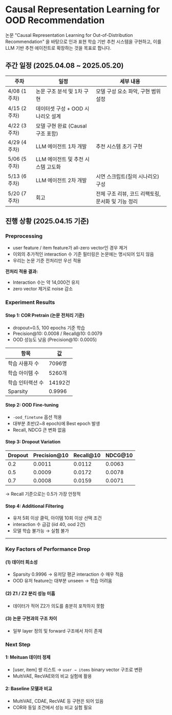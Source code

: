 # Causal Representation Learning for OOD Recommendation

논문  "Causal Representation Learning for Out-of-Distribution Recommendation" 을 바탕으로 인과 표현 학습 기반 추천 시스템을 구현하고, 이를 LLM 기반 추천 에이전트로 확장하는 것을 목표로 합니다.

## 주간 일정 (2025.04.08 ~ 2025.05.20)

| 주차       | 일정                                 | 세부 내용 |
|------------|--------------------------------------|-----------|
| 4/08 (1주차) | 논문 구조 분석 및 1차 구현 | 모델 구성 요소 파악, 구현 범위 설정 |
| 4/15 (2주차) | 데이터셋 구성 + OOD 시나리오 설계      |  |
| 4/22 (3주차) | 모델 구현 완료 (Causal 구조 포함)       |  |
| 4/29 (4주차) | LLM 에이전트 1차 개발         | 추천 시스템 초기 구현 |
| 5/06 (5주차) | LLM 에이전트 및 추천 시스템 고도화      | |
| 5/13 (6주차) | LLM 에이전트 2차 개발 | 시연 스크립트(질의 시나리오) 구성 |
| 5/20 (7주차) | 회고  | 전체 구조 리뷰, 코드 리팩토링, 문서화 및 기능 정리 |


## 진행 상황 (2025.04.15 기준)

### Preprocessing

- user feature / item feature가 all-zero vector인 경우 제거
- 이외의 추가적인 interaction 수 기준 필터링은 논문에는 명시되어 있지 않음
- 우리는 논문 기준 전처리만 우선 적용

**전처리 적용 결과:**
- Interaction 수는 약 14,000건 유지
- zero vector 제거로 noise 감소

### Experiment Results

#### Step 1: COR Pretrain (논문 전처리 기준)

- dropout=0.5, 100 epochs 기준 학습
- Precision@10: 0.0008 / Recall@10: 0.0079
- OOD 성능도 낮음 (Precision@10: 0.0005)

| 항목 | 값 |
| --- | --- |
| 학습 사용자 수 | 7096명 |
| 학습 아이템 수 | 5260개 |
| 학습 인터랙션 수 | 14192건 |
| Sparsity | 0.9996 |

#### Step 2: OOD Fine-tuning

- `-ood_finetune` 옵션 적용
- 대부분 초반(2~8 epoch)에 Best epoch 발생
- Recall, NDCG 큰 변화 없음

#### Step 3: Dropout Variation

| Dropout | Precision@10 | Recall@10 | NDCG@10 |
| --- | --- | --- | --- |
| 0.2 | 0.0011 | 0.0112 | 0.0063 |
| 0.5 | 0.0009 | 0.0172 | 0.0078 |
| 0.7 | 0.0008 | 0.0159 | 0.0071 |

→ Recall 기준으로는 0.5가 가장 안정적

#### Step 4: Additional Filtering

- 유저 5회 이상 클릭, 아이템 10회 이상 선택 조건
- interaction 수 급감 (iid 40, ood 2건)
- 모델 학습 불가능 → 실험 불가

---

### Key Factors of Performance Drop

#### (1) 데이터 희소성

- Sparsity 0.9996 → 유저당 평균 interaction 수 매우 적음
- OOD 유저 feature는 대부분 unseen → 학습 어려움

#### (2) Z1 / Z2 분리 성능 미흡

- 데이터가 적어 Z2가 의도를 충분히 포착하지 못함

#### (3) 논문 구현과의 구조 차이

- 일부 layer 정의 및 forward 구조에서 차이 존재


### Next Step

#### 1: Meituan 데이터 정제

- [user, item] 쌍 리스트 → `user → items` binary vector 구조로 변환
- MultiVAE, RecVAE와의 비교 실험에 활용

#### 2: Baseline 모델과 비교

- MultiVAE, CDAE, RecVAE 등 구현은 되어 있음
- COR와 동일 조건에서 성능 비교 실험 필요
